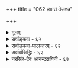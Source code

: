 +++
title = "062 ध्वान्तं तेजश्च"

+++
<details><summary>मूलम्</summary>

ध्वान्तं तेजश्च नासीदिति मुनिभिरुपाख्यायि संवर्तवार्ता भावाभावौ निषेद्धुं तदुभयविधिवद्व्याहतत्वादशक्यम् ।  
अन्तर्यन्तुश्च तेजस्सहपठिततमो देह इत्यामनन्ति स्याच्चाभावोऽपि भावान्तरमतिमथने वक्ष्यमाणक्रमेण ॥ ६२ ॥
</details>

<details><summary>सर्वाङ्कषा - ६२</summary>

तमसः अभावरूपत्वे श्रुतिविरोधमप्याह – ध्वान्तमित्यादि । **ध्वान्तं** = तमः तेजश्च नासीत् इति **संवर्तवार्ता** = प्रलयवर्णना मुनिभिः **उपाख्यायि** = अभ्यधायि । ' नासीत् तमः ज्योतिरभूत्' इति हि प्रलयवर्णना दृश्यते पुराणादौ । तमोऽपि नासीत्, ज्योतिरपि नाभूदिति खलूच्यते । यदि तेजोभावस्तमः, तर्हि 'ज्योतिः नाभूत्' इत्येव वक्तव्यम् । 'तमोऽपि नासीत्' इति प्रत्येकं तमसोऽपि निषेधात्, ज्योत्यभावातिरिक्तं तम इति सिध्यति । अस्तु ऋषिवचनम् । किमायातं तावतेत्यत्र तदुपपादयति - भावाभावाविति । भावाभावौ, तदुभयविधिवत् **व्याहतत्वात्** = पदार्थयोः तत्तदभावरूपत्वेन, उभयोः विधिः यथा व्याहतत्वात् न संभवति, तथा उभयनिषेधोऽपि, व्याहतत्वात्, **निषेद्धुम्** = निषेद्धुमपि अशक्यम् । ययोः विरोधः नियतः, तयोर्मध्ये एकस्य निषेधे, अन्यः स्वयमेवागच्छेत् । उभयोर्निषेधस्तु वक्तुमशक्य एव । यथा आलोकतमसोः । आलोकस्य निषेधे, तमः तत्र स्यादेव । तमसः निषेधे, आलोकस्तत्र स्यादेव । 'आलोकोऽपि नास्ति, तमोऽपि नास्ति' इति तु कदापि न वक्तुं शक्यम् । तदुभयनिषेधोऽपि तदुभयविधिवत् 'आलोकोऽ प्यस्ति', 'तमोऽ-' प्यस्ति' इतिवत् व्याहत एव । श्रुतिरपि तमसो द्रव्यत्वे प्रमाणमित्याह - तेजस्सहपठिततमः **अन्तर्यन्तुः** = अन्तर्यामिणः परमात्मनः देहः इत्यामनन्ति वेदाः । 'यस्य तेजः शरीरम्' इत्यनेन साकमेव ' यस्य तमश्शरीरम्' इत्यप्यन्तर्यामिब्राह्मणे श्रूयते । तेन तेजोवदेव तमोऽपि द्रव्यान्तरमिति स्पष्टम् । वस्तुतस्तु नास्माभिराग्रहात् तमसः द्रव्यत्वं साध्यते, वस्तुस्थितिकथनमिदमित्याह – स्याच्चेत्यादि । **च** = किञ्च **अतिमथने** = कूलंकषविचारे, **वक्ष्यमाणक्रमेण** = अद्रव्यसरान्ते ( श्लो. 129) 'सोऽभावो यः' इत्यादि क्रमेण अभावोऽपि भावान्तरमेव स्यात्, न त्वतिरिक्त इति तेजोभावोऽपि द्रव्यान्तररूप एव । नीलरूपप्रतीत्या, तेजोऽभावः पृथिवीरूपे पर्यवस्यतीति तमः पृथिवी । अत्र वक्तव्यं पूर्वश्लोक एवोक्तम् । शिष्टं तु अभावविचारे ॥ 

"

[[114]]

[भूगोलपरीक्षा] 

63. तिष्ठत्युर्वी भचक्रं पवनरयवशात् भ्राम्यतीत्युक्तमाप्तैः 

भ्रान्तैः क्लृप्तं त्रिलोकीभ्रमणमिह तथा मेदिनीभ्रान्तिपातौ । तद्भान्तौ प्राक्प्रतीचोः प्रसजति पतने पत्रिणोस्तारतम्यम्, 

पाते गुर्व्यास्तु तस्याः प्रलघु दिवि समुत्क्षिप्तमेनां न यायात् ॥63॥ 

अत्रेदमप्यतिगाढमवधेयम् - प्रकृतिवाचकतमः पदस्यार्थः न कस्याप्यनुभवगोचरः, अव्यक्तत्वादेव। लोके यदुच्यते ' नीलं तमः' इति तु न प्रकृतिविषयकम्, प्रकृतौ नीलरूपाभावात् । अतो लोके तमः पदम् अन्धकारपर्यायम् । अन्धकारो नाम कः ? इति विचारे, सूर्यास्तमयानन्तरमेव तमोऽनुभवात्, गोलाकाराया भूमेः पाश्र्वान्तरे सूर्यस्य गमनात् भूमेः छायैवान्धकारः । यदि सूर्योऽपि कदाचित्क्षीयेत, तदा भूमेः छायाया अपि न प्रसक्तिः । तेजसः आवरणे हि छाया । यदा तेजोऽपि शान्तं भवति, तदानीं छायाया न हि प्रसक्तिः । तदा हि, मध्यावारकस्य पार्श्वद्वयमप्येकरूपमेव खलु भायात् । तदा तस्य नाम किम् ? प्रकारान्तरेणापि चिन्त्यताम् । गृहान्तर्गाढान्धकारेऽपवरके यदा दीपमारोपयामः, तदा प्रकाशोऽपवरकं व्याप्नोति । तत्र यदि कञ्चन दारुखण्डं मध्ये स्थापयामः, तदा तद्दारुखण्डस्यैकपार्श्वे दीपालोकः, पार्श्वान्तरे दारुखण्डच्छाया च सुस्पष्टमीक्षितुं शक्यते । यदा च दीपमवरोपयामः, तदा दारुखण्डस्य पार्श्वद्वयमप्येकरूपमेव दृश्येत । तदा छाया कुत्र गता ? एवमेव सूर्येऽस्तं गते भूमेश्छाया रात्रिरुच्यते । सूर्य एव कदाचिन्नष्टे, अहः कदा? रात्रिः कदा? एतत्कालदृष्ट्यैव, प्रलयकाले तमो नासीत्, ज्योतिरपि नासीदित्युच्यते । बृहदारण्यके जनकयाज्ञवल्क्यसंवादे ‘किंज्योतिरयं पुरुषः' (बृ.6-3-2) इत्युपक्रम्य 'अस्तमित आदित्ये याज्ञवल्क्य चन्द्रमस्यस्तमिते, शान्तेऽग्नौ, शान्तायां वाचि किंज्योतिरेवायं पुरुषः' इति प्रश्नः, 'आत्मैवास्य ज्योतिः ' इत्युत्तरं च कियत्सुन्दरमवर्णीति दृष्ट्वाऽऽनन्दितव्यं मनीषिभिरित्युपरम्यते ॥ ६२ ॥
</details>


<details><summary>सर्वाङ्कषा-पाठान्तरम् - ६२</summary>

तमसः अभावरूपत्वे श्रुतिविरोधमप्याह - ध्वान्तमित्यादि । ध्वान्तं = तमः तेजश्च नासीत्‌ इति संवर्तवार्ता = प्रलयवर्णना मुनिभिः उपाख्यायि = अभ्यधायि । 'नासीत्‌ तमः ज्योतिरभूत्‌' इति हि प्रलयवर्णना दृष्यते पुराणादौ । तमोऽपि नासीत्‌, ज्योतिरपि नाभूदिति खलुच्यते । यदि तेजोभावस्तमः, तर्हि 'ज्योतिः नाभूत्‌' इत्येव वक्तव्यम्‌ । 'तमोऽपि नासीत्‌' इति प्रत्येकं तमसोऽपि निषेधात्‌, ज्योत्यभावातिरिक्तं तम इति सिध्यति । अस्तु ऋषिवचनम्‌ । किमायातं तावतेत्यत्र तदुपपादयति - भावाभावाविति । भावाभावौ, तदुभयविधिवत्‌ व्याहतत्वात्‌ = पदार्थयोः तत्तदभावरूपत्वेन, उभयोः विधिः यथा व्याहतत्वात्‌ न संभवति, तथा उभयनिषेधोऽपि, व्याहतत्वात्‌, निषेद्धुम्‌ = निषेद्धमपि अशक्यम्‌ । ययोः विरोधः नियतः, तयोर्मध्ये एकस्य निषेधे, अन्यः स्वयमेवागच्छेत्‌ । उभयोर्निषेधस्तु वक्तुमशक्य एव । यथा आलोकतमसोः । आलोकस्य निषधे, तमः तत्र स्यादेव । तमसः निषेधे, आलोकस्तत्र स्यादेव । 'आलोकोऽपि नास्ति, तमोऽपि नास्ति' इति तु कदापि न वक्तुं शक्यम्‌ । तदुभयनिषेधोऽपि तदुभयविधिवत्‌' आलोकोऽ प्यस्ति', 'तमोऽप्यस्ति' इतिवत्‌ व्याहत एव । श्रुतिरपि तमसो द्रव्यत्वे प्रमाणमित्याह - तेजस्सहपठिततमः अन्तर्यन्तुः = अन्तर्यामिणः परमात्मनः देहः इत्यामनन्ति वेदाः । 'यस्य तेजः शरीरम्‌' इत्यनेन साकमेव 'यस्य तमश्शरीरम्‌' इत्यप्यन्तर्यामिब्राह्मणे श्रूयते । तेन तेजोवदेव तमोऽपि द्रव्यान्तरमिति स्पष्टम्‌ । वस्तुतस्तु नास्माभिराग्रहात्‌ तमसः द्रव्यत्वं साध्यते, वस्तुस्थितिकथनमिदमित्याह - स्याच्चेत्यादि । च = किञ्च अतिमथने = कूलंकषविचारे, वक्ष्यमाणक्रमेण = अद्रव्यसरान्ते (श्लो.१२९) 'सोऽभावो यः' इत्यादि क्रमेण अभावोऽपि भावान्तरमेव स्यात्‌, न त्वतिरिक्त इति तेजोभावोऽपि द्रव्यान्तररूप एव । नीलरूपप्रतीत्या, तेजोऽभावः पृथिवीरूपे पर्यवस्यतीति तमः पृथिवी । अत्र वक्तव्यं पूर्वश्लोक एवोक्तम्‌ । शिष्टं तु अभावविचारे ॥ अत्रेदमप्यतिगाढमवधेयम्‌ - प्रकृतिवाचकतमः पदस्यार्थः न कस्याप्यनुभवगोचरः , अव्यक्तत्वादेव । लोके यदुच्यते 'नीलं तमः' इति तु न प्रकृतिविषयकम्‌, प्रकृतौ नीलरूपाभावात्‌ । अतो लोके तमःपदम्‌ । अन्धकारपर्यायम्‌ । अन्धकारो नाम कः? इति विचारे, सूर्यास्तमयानन्तरमेव तमोऽनुभवात्‌, गोलाकाराया भूमेः पार्श्वान्तरे सूर्यस्य गमनात्‌ भूमेः छायैवान्धकारः । यदि सूर्योऽपि कदाचित्क्षीयेत, तदा भूमेः छायाया अपि न प्रसक्तिः । तेजसः आवरणे हि छाया । यदा तेजोऽपि शान्तं भवति, तदानीं छायाया न हि प्रसक्तिः । तदा हि, मध्यावारकस्य पार्श्वद्वयमप्येकरूपमेव खलु भायात्‌ । तदा तस्य नाम किम्‌? प्रकारान्तरेणापि चिन्त्यताम्‌ । गृहान्तर्गाढान्धकारेऽपवरके यदा दीपमारोपयामः, तदा प्रकाशोऽपवरकं व्याप्नोति । तत्र यदि कञ्चन दारुखण्डं मध्ये स्थापयामः, तदा तद्दारुखण्डस्यैकपार्श्वे दीपालोकः, पार्श्वान्तरे दारुखण्डच्छाया च सुस्पष्टमीक्षितुं शक्यते । यदा च दीपमवरोपयामः, तदा दारुखण्डस्य पार्श्वद्वयमप्येकरूपमेव दृश्येत । तदा छाया कुत्र गता? एवमेव सूर्येऽस्तं गते भूमेश्छाया रात्रिरुच्यते । सूर्य एव कदाचिन्नष्टे, अहः कदा? रात्रिःकदा? एतत्कालदृष्ट्यैव, प्रलयकाले तमो नासीत्‌, ज्योतिरपि नासीदित्युच्यते । बृहदारण्यके जनकयाज्ञवल्क्यसंवादे 'किंज्योतिरयं पुरुषः' (बृ.६-३-२) इत्युपक्रम्य 'अस्तमित आदित्ये याज्ञवल्क्य चन्द्रमस्यस्तमिते, शान्तेऽग्नौ, शान्तायां वाचि किंज्योतिरेवायं पुरुषः' इति प्रश्नः, 'आत्मैवास्य ज्योतिः' इत्युत्तरं च कियत्सुन्दरमवर्णीति दृष्ट्वाऽऽनन्दितव्यं मनीषिभिरित्युपरम्यते ॥ ६२ ॥
</details>


<details><summary>सर्वार्थसिद्धिः - ६२</summary>

आलोकाभावपक्षस्यागमवैगुण्यमाह - ध्वान्तमिति ॥ अर्थोपादानमेतत् - शब्दस्तु "नासीत्तमो ज्योतिरभून्न चान्यदिति । कथमस्य प्रकृतविरोधित्वमित्यत्राह - भावाभावाविति । न हि कस्यचिदेकदैकत्र भावाभावाविधिश्शक्यते ; तद्वदुभयनिषेधोऽप्यशक्यः । अन्तत उभयनिषेधस्य उभयविधिविश्रमणेन व्याघातादिति भावः ॥ ६२ ॥ इति तमस आलोकाभावमात्रत्वभङ्गः ॥
</details>


<details><summary>नरसिंह-देवः आनन्ददायिनी - ६२</summary>

प्रसङ्गसंगतिमा(पूर्वसंगत्याऽऽ)ह - आलोकाभावस्येति । मूलस्यायमर्थः - मुनिभिः - पौराणिकैः 'नासीत्तमो ज्योतिरभून्न चान्यत्' इत्यत्र तमस्तेजश्च नासीदिति । संवर्तवार्ता - प्रलयवचनम् । एकस्मिन् काले भावाभावविधिवन्निषेधोऽप्यशक्यः । शक्यमिति विभक्तिप्रतिरूपकमव्ययमिति न विशेष्यनिघ्नतेति केचित् । अपरे तु - 'निषेद्धुं व्याहतत्वादशक्यम्' इति भिन्नं वाक्यम् । तत्किमित्यपेक्षायां भावाभावावित्यपरं वाक्यम् । अत एव महाभाष्ये पस्पशायां श्वमांसादिभिरपि क्षुदुपहन्तुं शक्यमित्यत्र कैयटः - उपहन्तुं शक्यं इत्येकं वाक्यम् । तत्किमित्यपेक्षायां क्षुदित्यपरम्; तथा च सामान्ये नपुंसकत्वमेकवचनत्वं चेति वदन्ति । वस्तुतस्तु (अन्येतु) -भावाभावाविति तुमुन्नन्तकर्म । कृदन्तत्वेऽप्यव्ययत्वान्न षष्ठी । तथा च तुमुन्नन्तार्थ एव प्रधानमिति तत्रैव विधेयाशक्यत्वान्वये भावाभावनिषेधनमशक्यमिति(वाक्यार्थः) पर्यवस्यति । तुमुनोऽव्ययत्वेन कॢीबत्वं चाशक्यमित्यस्योपपन्नमिति ध्येयम् । अन्तर्यन्तुः - अन्तर्यामिणः । देहैः 'यस्यात्मा शरीरम्' 'यस्य तमश्शरीरम्' इत्यादिभिः सहपठितो ध्वान्तो देह इत्यामनन्ति - निश्चिन्वन्ति । निर्बन्धेन तेजोऽभाव इति पक्षेऽपि भाव एव सः । तत्र हेतुः वक्ष्यमाणक्रमेणेति ॥ ६२ ॥  
तमस आलोकाभावमात्रत्वभङ्गः
</details>
